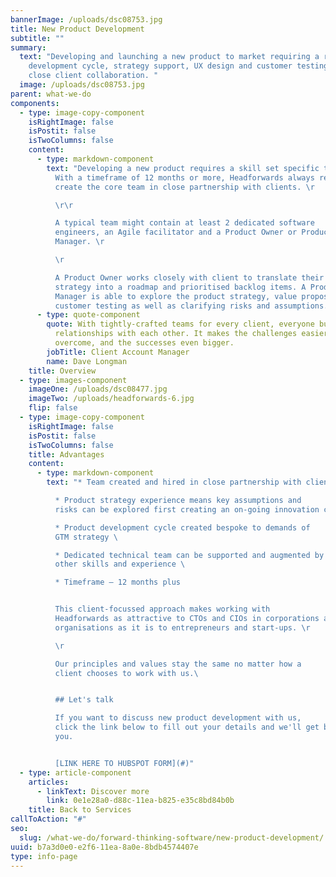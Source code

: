 ```yaml
---
bannerImage: /uploads/dsc08753.jpg
title: New Product Development
subtitle: ""
summary:
  text: "Developing and launching a new product to market requiring a rapid
    development cycle, strategy support, UX design and customer testing all in
    close client collaboration. "
  image: /uploads/dsc08753.jpg
parent: what-we-do
components:
  - type: image-copy-component
    isRightImage: false
    isPostit: false
    isTwoColumns: false
    content:
      - type: markdown-component
        text: "Developing a new product requires a skill set specific to that project.
          With a timeframe of 12 months or more, Headforwards always recruit and
          create the core team in close partnership with clients. \r

          \r\r

          A typical team might contain at least 2 dedicated software
          engineers, an Agile facilitator and a Product Owner or Product
          Manager. \r

          \r

          A Product Owner works closely with client to translate their
          strategy into a roadmap and prioritised backlog items. A Product
          Manager is able to explore the product strategy, value proposition and
          customer testing as well as clarifying risks and assumptions. "
      - type: quote-component
        quote: With tightly-crafted teams for every client, everyone builds strong
          relationships with each other. It makes the challenges easier to
          overcome, and the successes even bigger.
        jobTitle: Client Account Manager
        name: Dave Longman
    title: Overview
  - type: images-component
    imageOne: /uploads/dsc08477.jpg
    imageTwo: /uploads/headforwards-6.jpg
    flip: false
  - type: image-copy-component
    isRightImage: false
    isPostit: false
    isTwoColumns: false
    title: Advantages
    content:
      - type: markdown-component
        text: "* Team created and hired in close partnership with client

          * Product strategy experience means key assumptions and
          risks can be explored first creating an on-going innovation cycle

          * Product development cycle created bespoke to demands of
          GTM strategy \ 

          * Dedicated technical team can be supported and augmented by
          other skills and experience \ 

          * Timeframe – 12 months plus


          This client-focussed approach makes working with
          Headforwards as attractive to CTOs and CIOs in corporations and
          organisations as it is to entrepreneurs and start-ups. \r

          \r

          Our principles and values stay the same no matter how a
          client chooses to work with us.\ 


          ## Let's talk

          If you want to discuss new product development with us,
          click the link below to fill out your details and we'll get back to
          you.


          [LINK HERE TO HUBSPOT FORM](#)"
  - type: article-component
    articles:
      - linkText: Discover more
        link: 0e1e28a0-d88c-11ea-b825-e35c8bd84b0b
    title: Back to Services
callToAction: "#"
seo:
  slug: /what-we-do/forward-thinking-software/new-product-development/
uuid: b7a3d0e0-e2f6-11ea-8a0e-8bdb4574407e
type: info-page
---
```

